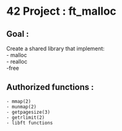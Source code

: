 # 42 Project : ft_malloc
## **Goal** :
Create a shared library that implement: \
	- malloc \
	- realloc \
	-free

## **Authorized functions** :
	- mmap(2)
	- munmap(2)
	- getpagesize(3)
	- getrlimit(2)
	- libft functions

